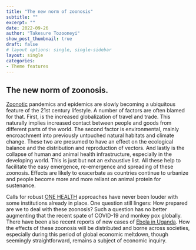 ```yaml
---
title: "The new norm of zoonosis"
subtitle: ""
excerpt: ""
date: 2022-09-26
author: "Takesure Tozooneyi"
show_post_thumbnail: true
draft: false
# layout options: single, single-sidebar
layout: single
categories:
- Theme features
---
```


## The new norm of zoonosis.

[Zoonotic](https://en.wikipedia.org/wiki/Zoonosis) pandemics and epidemics are slowly becoming a ubiquitous feature of the 21st century lifestyle. A number of factors are often blamed for that. First, is the increased globalization of travel and trade. This naturally implies increased contact between people and goods from different parts of the world. The second factor is environmental, mainly encroachment into previously untouched natural habitats and climate change. These two are presumed to have an effect on the ecological balance and the distribution and reproduction of vectors. And lastly is the collapse of human and animal health infrastructure, especially in the developing world. This is just but not an exhaustive list. All these help to facilitate the easy emergence, re-emergence and spreading of these zoonosis. Effects are likely to exacerbate as countries continue to urbanize and people become more and more reliant on animal protein for sustenance.

Calls for robust [ONE HEALTH](https://en.wikipedia.org/wiki/One_Health) approaches have never been louder with some institutions already in place. One question still lingers: How prepared are we to deal with these zoonosis? Such a question has no better augmenting that the recent spate of COVID-19 and monkey pox globally. There have been also recent reports of new cases of [Ebola in Uganda]( https://www.thecitizen.co.tz/tanzania/news/africa/uganda-ebola-outbreak-here-s-what-you-need-to-know-3962448). How the effects of these zoonosis will be distributed and borne across societies, especially during this period of global economic meltdown, though seemingly straightforward, remains a subject of economic inquiry. 

